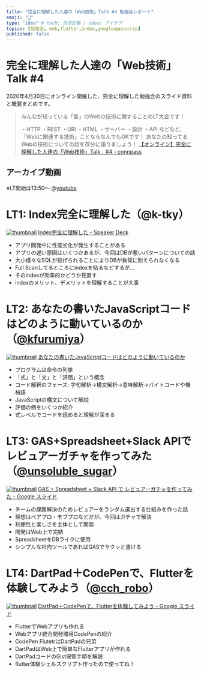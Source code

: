 ```yaml
---
title: "完全に理解した人達の「Web技術」Talk #4 勉強会レポート"
emoji: "📝"
type: "idea" # tech: 技術記事 / idea: アイデア
topics: [勉強会, web,flutter,index,googleappsscrip]
published: false
---
```

# 完全に理解した人達の「Web技術」Talk #4
2020年4月30日にオンライン開催した、完全に理解した勉強会のスライド資料と概要まとめです。

> みんなが知っている「筈」のWebの技術に関することのLT大会です！
> 
> ・HTTP
> ・REST
> ・URI
> ・HTML
> ・サーバー
> ・設計
> ・API
> などなど、「Webに関連する技術」ことならなんでもOKです！
> あなたの知ってるWebの技術についての話を存分に語りましょう！
> [【オンライン】完全に理解した人達の「Web技術」Talk　#4 - connpass](https://easy2.connpass.com/event/173015/)

## アーカイブ動画
※LT開始は13:50​～
@[youtube](pznTcxA6T3U)

# LT1: Index完全に理解した（@k-tky）
[![thumbnail](https://speakerd.s3.amazonaws.com/presentations/8aefa723fe4845a49fb15de79e5a0d20/slide_0.jpg)](https://speakerdeck.com/ktky/indexwan-quan-nili-jie-sita)
[Index完全に理解した - Speaker Deck](https://speakerdeck.com/ktky/indexwan-quan-nili-jie-sita)


- アプリ開発中に性能劣化が発生することがある
- アプリの遅い原因はいくつかあるが、今回はDBが悪いパターンについての話
- 大小様々なSQLが投げられることによりDBが負荷に耐えられなくなる
- Full Scanしてるところにindexを貼るなどするが…
- そのindexが効率的かどうか見直す
- indexのメリット、デメリットを理解することが大事

# LT2: あなたの書いたJavaScriptコードはどのように動いているのか（[@kfurumiya](https://twitter.com/kfurumiya)）
[![thumbnail](https://s3.amazonaws.com/media-p.slid.es/thumbnails/42f34aa3c86bdd1995eb694b1d4aaf8d/thumb.jpg?1588224785)](https://slides.com/kotofurumiya/how-your-javascript-code-works#/)
[あなたの書いたJavaScriptコードはどのように動いているのか](https://slides.com/kotofurumiya/how-your-javascript-code-works#/)

- プログラムは命令の列挙
- 「式」と「文」と「評価」という概念
- コード解釈のフェーズ: 字句解析→構文解析→意味解析→バイトコードや機械語
- JavaScriptの構文について解説
- 評価の例をいくつか紹介
- 式レベルでコードを読めると理解が深まる

# LT3: GAS+Spreadsheet+Slack APIでレビュアーガチャを作ってみた（[@unsoluble_sugar](https://twitter.com/unsoluble_sugar)）
[![thumbnail](https://lh3.googleusercontent.com/JsmXTkojII7rqrvKk2Nc1UR5rV10IcMHmjUmSAMaLOXHWk93v0x4uRebwTl3q23OhXfhSrdGWw=w1200-h630-p)](https://docs.google.com/presentation/d/1UsRCYm78h1lfmE1vK-XCs1TYAjCE0_PLrsxY3Cc3tj0/edit)
[GAS + Spreadsheet + Slack API で レビュアーガチャを作ってみた - Google スライド](https://docs.google.com/presentation/d/1UsRCYm78h1lfmE1vK-XCs1TYAjCE0_PLrsxY3Cc3tj0/edit)

- チームの課題解決のためレビュアーをランダム選出する仕組みを作った話
- 理想はペアプロ・モブプロなどだが、今回はガチャで解決
- 利便性と楽しさを主体として開発
- 開発はWeb上で完結
- SpreadsheetをDBライクに使用
- シンプルな社内ツールであればGASでサクッと書ける


# LT4: DartPad＋CodePenで、Flutterを体験してみよう（[@cch_robo](https://twitter.com/cch_robo)）
[![thumbnail](https://lh5.googleusercontent.com/YgBkErYKmq-A7FTdrjXZzrQomB_FLkE2mqvzXAYo5n6jy9aUNcGCupe4RXdW3ITCVUyFzNz3vQ=w1200-h630-p)](https://docs.google.com/presentation/d/1wg1s4zx89tAfxF3H2JFXIHBa4i8gkyuekCZRLJ9gqyk/edit#slide=id.g40cec0799f_2_35)
[DartPad＋CodePenで、Flutterを体験してみよう - Google スライド](https://docs.google.com/presentation/d/1wg1s4zx89tAfxF3H2JFXIHBa4i8gkyuekCZRLJ9gqyk/edit#slide=id.g40cec0799f_2_35)

- FlutterでWebアプリも作れる
- Webアプリ統合開発環境CodePenの紹介
- CodePen FlutetrはDartPadの兄弟
- DartPadはWeb上で簡単なFlutterアプリが作れる
- DartPadコードのGist保管手順を解説
- flutter体験シェルスクリプト作ったので使ってね！
